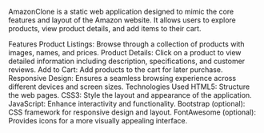 AmazonClone is a static web application designed to mimic the core features and layout of the Amazon website. It allows users to explore products, view product details, and add items to their cart.

Features
Product Listings: Browse through a collection of products with images, names, and prices.
Product Details: Click on a product to view detailed information including description, specifications, and customer reviews.
Add to Cart: Add products to the cart for later purchase.
Responsive Design: Ensures a seamless browsing experience across different devices and screen sizes.
Technologies Used
HTML5: Structure the web pages.
CSS3: Style the layout and appearance of the application.
JavaScript: Enhance interactivity and functionality.
Bootstrap (optional): CSS framework for responsive design and layout.
FontAwesome (optional): Provides icons for a more visually appealing interface.
